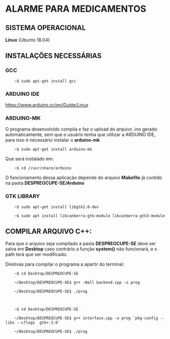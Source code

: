 # ALARME PARA MEDICAMENTOS

## SISTEMA OPERACIONAL

**Linux** (Ubunto 18.04)


## INSTALAÇÕES NECESSÁRIAS

### GCC

		~$ sudo apt-get install gcc


### ARDUINO IDE

https://www.arduino.cc/en/Guide/Linux

### ARDUINO-MK

O programa desenvolvido compila e faz o upload do arquivo .ino gerado automaticamente, sem que o usuário tenha que utilizar a ARDUINO IDE, para isso é necessário instalar o **arduino-mk** 


		~$ sudo apt-get install arduino-mk

Que será instalado em:

		~$ cd //usr/share/arduino

O funcionamento dessa aplicação depende do arquivo **Makefile** já contido na pasta **DESPREOCUPE-SE/Arduino**


### GTK LIBRARY

		~$ sudo apt-get install libgtk2.0-dev

		~$ sudo apt install libcanberra-gtk-module libcanberra-gtk3-module


## COMPILAR ARQUIVO C++:

Para que o arquivo seja compilado a pasta **DESPREOCUPE-SE** deve ser salva em **Desktop** caso contrário a função **system()** não funcionará, e o path terá que ser modificado.

Diretivas para compilar o programa a apartir do terminal:

		~$ cd Desktop/DESPREOCUPE-SE
		
		~/Desktop/DESPREOCUPE-SE$ g++ -Wall backend.cpp -o prog

		~/Desktop/DESPREOCUPE-SE$ ./prog
		
		
		
		~$ cd Desktop/DESPREOCUPE-SE

		~/Desktop/DESPREOCUPE-SE$ g++ interface.cpp -o prog `pkg-config --libs --cflags  gtk+-3.0`

		~/Desktop/DESPREOCUPE-SE$ ./prog



